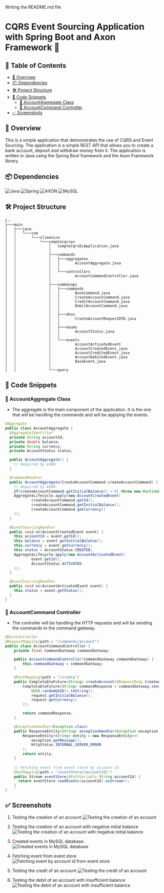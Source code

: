 Writing the README.md file

# CQRS Event Sourcing Application with Spring Boot and Axon Framework 🍃

  
## 📝 Table of Contents

- [📖 Overview](#-overview)
- [📦 Dependencies](#-dependencies)
- [🛠️ Project Structure](#-project-structure)
- [🚀 Code Snippets](#-code-snippets)
  - [📁 AccountAggregate Class](#-accountaggregate-class)
  - [📁 AccountCommand Controller](#-accountcommand-controller)
- [✅ Screenshots](#-screenshots)

## 📖 Overview
This is a simple application that demonstrates the use of CQRS and Event Sourcing. The application is a simple REST API that allows you to create a bank account, deposit and withdraw money from it. The application is written in Java using the Spring Boot framework and the Axon Framework library. 

## 📦 Dependencies
![Java](https://img.shields.io/badge/java-%23ED8B00.svg?style=for-the-badge&logo=openjdk&logoColor=white)  ![Spring](https://img.shields.io/badge/spring-%236DB33F.svg?style=for-the-badge&logo=spring&logoColor=white)  ![AXON](https://img.shields.io/badge/AXON-Framework-%23EE2E.svg?style=for-the-badge) ![MySQL](https://img.shields.io/badge/MySQL-005C84?style=for-the-badge&logo=mysql&logoColor=white)

## 🛠️ Project Structure
```
C:.                                                          
├───main                                                     
│   ├───java                                                 
│   │   └───com                                              
│   │       └───slimanice                                    
│   │           └───comptecqrses                             
│   │               │   CompteCqrsEsApplication.java         
│   │               │                                        
│   │               ├───commands                             
│   │               │   ├───aggregates                       
│   │               │   │       AccountAggregate.java        
│   │               │   │                                    
│   │               │   └───controllers                      
│   │               │           AccountCommandController.java
│   │               │                                        
│   │               ├───commonapi                            
│   │               │   ├───commands                         
│   │               │   │       BaseCommand.java            
│   │               │   │       CreateAccountCommand.java   
│   │               │   │       CreditAccountCommand.java   
│   │               │   │       DebitAccountCommand.java    
│   │               │   │                                   
│   │               │   ├───dtos                            
│   │               │   │       CreateAccountRequestDTO.java
│   │               │   │                                   
│   │               │   ├───enums                           
│   │               │   │       AccountStatus.java
│   │               │   │
│   │               │   └───events
│   │               │           AccountActivatedEvent
│   │               │           AccountCreatedEvent.java
│   │               │           AccountCreditedEvent.java
│   │               │           AccountDebitedEvent.java
│   │               │           BaseEvent.java
│   │               │
│   │               └───query
```

## 🚀 Code Snippets

### 📁 AccountAggregate Class
- The aggregate is the main component of the application. It is the one that will be handling the commands and will be applying the events.
```java
@Aggregate
public class AccountAggregate {
  @AggregateIdentifier
  private String accountId;
  private double balance;
  private String currency;
  private AccountStatus status;

  public AccountAggregate() {
    // Required by AXON
  }

  @CommandHandler
  public AccountAggregate(CreateAccountCommand createAccountCommand) {
    // Required by AXON
    if(createAccountCommand.getInitialBalance() < 0) throw new RuntimeException("You can't create account with negative initial balance");
    AggregateLifecycle.apply(new AccountCreatedEvent(
            createAccountCommand.getId(),
            createAccountCommand.getInitialBalance(),
            createAccountCommand.getCurrency()
    ));
  }

  @EventSourcingHandler
  public void on(AccountCreatedEvent event) {
    this.accountId = event.getId();
    this.balance = event.getInitialBalance();
    this.currency = event.getCurrency();
    this.status = AccountStatus.CREATED;
    AggregateLifecycle.apply(new AccountActivatedEvent(
            event.getId(),
            AccountStatus.ACTIVATED
    ));
  }

  @EventSourcingHandler
  public void on(AccountActivatedEvent event) {
    this.status = event.getStatus();
  }
}
```

### 📁 AccountCommand Controller
- The controller will be handling the HTTP requests and will be sending the commands to the command gateway. 
```java
@RestController
@RequestMapping(path = "/commands/account")
public class AccountCommandController {
    private final CommandGateway commandGateway;

    public AccountCommandController(CommandGateway commandGateway) {
        this.commandGateway = commandGateway;
    }

    @PostMapping(path = "/create")
    public CompletableFuture<String> createAccount(@RequestBody CreateAccountRequestDTO request) {
        CompletableFuture<String> commandResponse = commandGateway.send(new CreateAccountCommand(
            UUID.randomUUID().toString(),
            request.getInitialBalance(),
            request.getCurrency()
        ));

        return commandResponse;
    }

    @ExceptionHandler(Exception.class)
    public ResponseEntity<String> exceptionHandler(Exception exception) {
        ResponseEntity<String> entity = new ResponseEntity<>(
            exception.getMessage(),
            HttpStatus.INTERNAL_SERVER_ERROR
        );
        return entity;
    }
    
    // Fetching event from event store by account id
    @GetMapping(path = "/eventStore/{accountId}")
    public Stream eventStore(@PathVariable String accountId) {
      return eventStore.readEvents(accountId).asStream();
    }
}

```

## ✅ Screenshots
1. Testing the creation of an account
![Testing the creation of an account](assets/screenshot1.png)


2. Testing the creation of an account with negative initial balance
![Testing the creation of an account with negative initial balance](assets/screenshot2.png)


3. Created events in MySQL database
![Created events in MySQL database](assets/screenshot3.png)


4. Fetching event from event store
![Fetching event by account id from event store](assets/screenshot4.png)


5. Testing the credit of an account
![Testing the credit of an account](assets/screenshot5.png)


6. Testing the debit of an account with insufficient balance
![Testing the debit of an account with insufficient balance](assets/screenshot6.png)